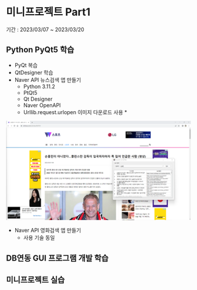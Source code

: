 # 미니프로젝트 Part1
기간 : 2023/03/07 ~ 2023/03/20

## Python PyQt5 학습
- PyQt 복습
- QtDesigner 학습
- Naver API 뉴스검색 앱 만들기
  - Python 3.11.2
  - PtQt5
  - Qt Designer
  - Naver OpenAPI
  - Urllib.request.urlopen 이미지 다운로드 사용 *

<!-- HTML 주석
![네이버뉴스앱](https://github.com/llsuzn/Mini_Projects/blob/main/images/naver_news.png?raw=true)
-->
<img src="https://github.com/llsuzn/Mini_Projects/blob/main/images/naver_news2.png?raw=true" width=800 />

- Naver API 영화검색 앱 만들기 
  - 사용 기술 동일
  

## DB연동 GUI 프로그램 개발 학습

## 미니프로젝트 실습
